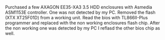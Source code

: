 Purchased a few AXAGON EE35-XA3 3.5 HDD enclosures with Asmedia ASM1153E controller. One was not detected by my PC. Removed the flash (XTX XT25F01D) from a working unit.
Read the bios with TL866II-Plus programmer and replaced with the non working enclosures flash chip. After the non working one was detected by my PC I reflasd the other bios chip as well.
